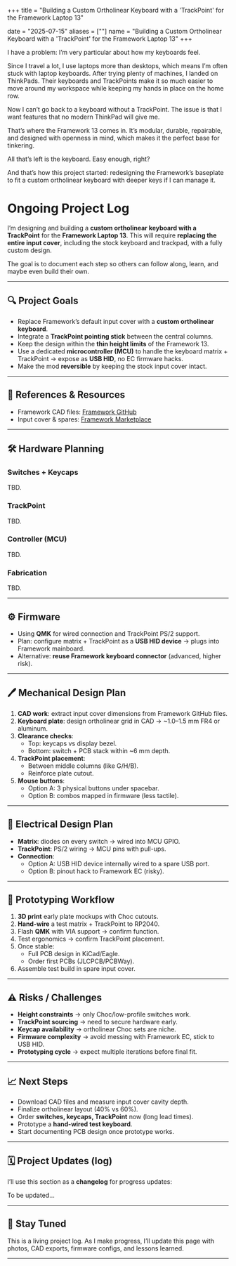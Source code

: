 +++
title = "Building a Custom Ortholinear Keyboard with a 'TrackPoint' for the Framework Laptop 13"

date = "2025-07-15"
aliases = [""]
name = "Building a Custom Ortholinear Keyboard with a 'TrackPoint' for the Framework Laptop 13"
+++

I have a problem: I’m very particular about how my keyboards feel.

Since I travel a lot, I use laptops more than desktops, which means I’m often stuck with laptop keyboards. After trying plenty of machines, I landed on ThinkPads. Their keyboards and TrackPoints make it so much easier to move around my workspace while keeping my hands in place on the home row.

Now I can’t go back to a keyboard without a TrackPoint. The issue is that I want features that no modern ThinkPad will give me.

That’s where the Framework 13 comes in. It’s modular, durable, repairable, and designed with openness in mind, which makes it the perfect base for tinkering.

All that’s left is the keyboard. Easy enough, right?

And that’s how this project started: redesigning the Framework’s baseplate to fit a custom ortholinear keyboard with deeper keys if I can manage it.

# Ongoing Project Log  

I’m designing and building a **custom ortholinear keyboard with a TrackPoint** for the **Framework Laptop 13**. This will require **replacing the entire input cover**, including the stock keyboard and trackpad, with a fully custom design.  

The goal is to document each step so others can follow along, learn, and maybe even build their own.

---

## 🔍 Project Goals
- Replace Framework’s default input cover with a **custom ortholinear keyboard**.  
- Integrate a **TrackPoint pointing stick** between the central columns.  
- Keep the design within the **thin height limits** of the Framework 13.  
- Use a dedicated **microcontroller (MCU)** to handle the keyboard matrix + TrackPoint → expose as **USB HID**, no EC firmware hacks.  
- Make the mod **reversible** by keeping the stock input cover intact.  

---

## 📂 References & Resources
- Framework CAD files: [Framework GitHub](https://github.com/FrameworkComputer)  
- Input cover & spares: [Framework Marketplace](https://frame.work/marketplace)  

---

## 🛠 Hardware Planning
### Switches + Keycaps
TBD.

### TrackPoint
TBD.

### Controller (MCU)
TBD.


### Fabrication
TBD.

---

## ⚙️ Firmware
- Using **QMK** for wired connection and TrackPoint PS/2 support.  
- Plan: configure matrix + TrackPoint as a **USB HID device** → plugs into Framework mainboard.  
- Alternative: **reuse Framework keyboard connector** (advanced, higher risk).  

---

## 🖊 Mechanical Design Plan
1. **CAD work**: extract input cover dimensions from Framework GitHub files.  
2. **Keyboard plate**: design ortholinear grid in CAD → ~1.0–1.5 mm FR4 or aluminum.  
3. **Clearance checks**:  
   - Top: keycaps vs display bezel.  
   - Bottom: switch + PCB stack within ~6 mm depth.  
4. **TrackPoint placement**:  
   - Between middle columns (like G/H/B).  
   - Reinforce plate cutout.  
5. **Mouse buttons**:  
   - Option A: 3 physical buttons under spacebar.  
   - Option B: combos mapped in firmware (less tactile).  

---

## 🔌 Electrical Design Plan
- **Matrix**: diodes on every switch → wired into MCU GPIO.  
- **TrackPoint**: PS/2 wiring → MCU pins with pull-ups.  
- **Connection**:  
  - Option A: USB HID device internally wired to a spare USB port.  
  - Option B: pinout hack to Framework EC (risky).  

---

## 🧪 Prototyping Workflow
1. **3D print** early plate mockups with Choc cutouts.  
2. **Hand-wire** a test matrix + TrackPoint to RP2040.  
3. Flash **QMK** with VIA support → confirm function.  
4. Test ergonomics → confirm TrackPoint placement.  
5. Once stable:  
   - Full PCB design in KiCad/Eagle.  
   - Order first PCBs (JLCPCB/PCBWay).  
6. Assemble test build in spare input cover.  

---

## ⚠️ Risks / Challenges
- **Height constraints** → only Choc/low-profile switches work.  
- **TrackPoint sourcing** → need to secure hardware early.  
- **Keycap availability** → ortholinear Choc sets are niche.  
- **Firmware complexity** → avoid messing with Framework EC, stick to USB HID.  
- **Prototyping cycle** → expect multiple iterations before final fit.  

---

## 📈 Next Steps
- Download CAD files and measure input cover cavity depth.  
- Finalize ortholinear layout (40% vs 60%).  
- Order **switches, keycaps, TrackPoint** now (long lead times).  
- Prototype a **hand-wired test keyboard**.  
- Start documenting PCB design once prototype works.  

---

## 🗓 Project Updates (log)
I’ll use this section as a **changelog** for progress updates:  

To be updated...

---

## 💬 Stay Tuned
This is a living project log. As I make progress, I’ll update this page with photos, CAD exports, firmware configs, and lessons learned.  

---
